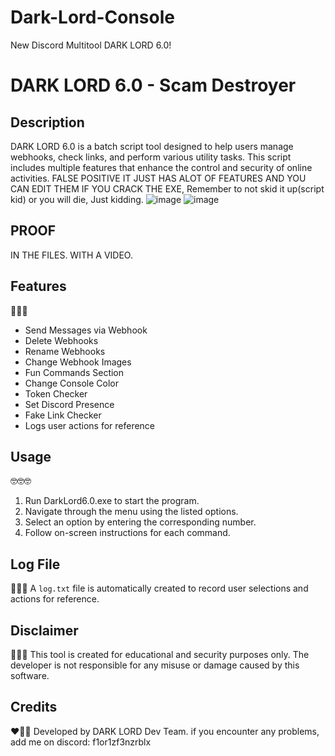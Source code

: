 # Dark-Lord-Console
New Discord Multitool DARK LORD 6.0!

# DARK LORD 6.0 - Scam Destroyer

## Description

DARK LORD 6.0 is a batch script tool designed to help users manage webhooks, check links, and perform various utility tasks. This script includes multiple features that enhance the control and security of online activities. FALSE POSITIVE
IT JUST HAS ALOT OF FEATURES AND YOU CAN EDIT THEM IF YOU CRACK THE EXE, Remember to not skid it up(script kid) or you will die,
Just kidding.
![image](https://github.com/user-attachments/assets/0b33d25b-0b0a-4c26-8d80-5225798689e6)
![image](https://github.com/user-attachments/assets/3174d4cd-d96d-4094-bfaf-baffc1d1649f)
## PROOF
IN THE FILES.
WITH A VIDEO.
## Features
🤑🤑🤑
- Send Messages via Webhook
- Delete Webhooks
- Rename Webhooks
- Change Webhook Images
- Fun Commands Section
- Change Console Color
- Token Checker
- Set Discord Presence
- Fake Link Checker
- Logs user actions for reference

## Usage
🤓🤓🤓
1. Run DarkLord6.0.exe to start the program.
2. Navigate through the menu using the listed options.
3. Select an option by entering the corresponding number.
4. Follow on-screen instructions for each command.

## Log File
🤑🤑🤑
A `log.txt` file is automatically created to record user selections and actions for reference.

## Disclaimer
🤍🤍🤍
This tool is created for educational and security purposes only. The developer is not responsible for any misuse or damage caused by this software.

## Credits
❤️🤍🖤
Developed by DARK LORD Dev Team. if you encounter any problems, add me on discord: f1or1zf3nzrblx

